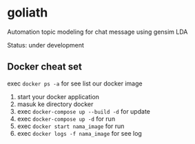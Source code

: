 # goliath
Automation topic modeling for chat message using gensim LDA

Status: under development

## Docker cheat set
exec `docker ps -a` for see list our docker image

1. start your docker application
2. masuk ke directory docker
3. exec `docker-compose up --build -d` for update
3. exec `docker-compose up -d` for run
3. exec `docker start nama_image` for run
4. exec `docker logs -f nama_image` for see log
